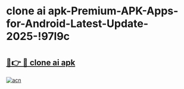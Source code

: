 # clone ai apk-Premium-APK-Apps-for-Android-Latest-Update-2025-!97l9c

# <h2><a href="https://googleone.com">🔗👉 🔴 clone ai apk</a></h2>

[![acn](https://github.com/user-attachments/assets/0f9c940e-d8b0-45ae-aac7-cd30a18b3e1c)](https://googleone.com)


